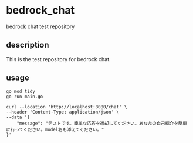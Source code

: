 # bedrock_chat
bedrock chat test repository

## description
This is the test repository for bedrock chat.

## usage


```
go mod tidy
go run main.go

curl --location 'http://localhost:8080/chat' \
--header 'Content-Type: application/json' \
--data '{
    "message": "テストです。簡単な応答を返却してください。あなたの自己紹介を簡単に行ってください。model名も添えてください。"
}'
```
